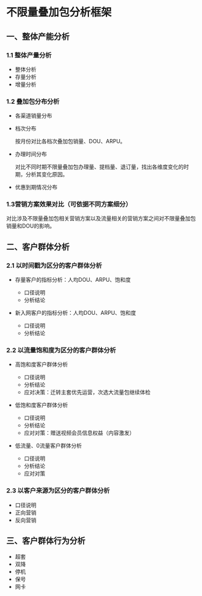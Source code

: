 # 不限量叠加包分析框架

## 一、整体产能分析
### 1.1 整体产量分析
  * 整体分析
  * 存量分析
  * 增量分析
  
### 1.2 叠加包分布分析
  * 各渠道销量分布
  * 档次分布
  
    按月份对比各档次叠加包销量、DOU、ARPU。
    
  * 办理时间分布
  
    对比不同时期不限量叠加包办理量、提档量、退订量，找出各维度变化的时期，分析其变化原因。
    
  * 优惠到期情况分布
  
### 1.3营销方案效果对比（可依据不同方案细分）
  对比涉及不限量叠加包相关营销方案以及流量相关的营销方案之间对不限量叠加包销量和DOU的影响。
  
  
## 二、客户群体分析
### 2.1 以时间戳为区分的客户群体分析
  * 存量客户的指标分析：人均DOU、ARPU、饱和度
    - 口径说明
    - 分析结论
    
  * 新入网客户的指标分析：人均DOU、ARPU、饱和度
    - 口径说明
    - 分析结论
  
### 2.2 以流量饱和度为区分的客户群体分析
  * 高饱和度客户群体分析
    - 口径说明
    - 分析结论
    - 应对决策：迁转主套优先运营，次选大流量包继续体检
    
  * 低饱和度客户群体分析
    - 口径说明
    - 分析结论
    - 应对对策：赠送视频会员信息权益（内容激发）
  
  * 低流量、0流量客户群体分析
    - 口径说明
    - 分析结论
    - 应对对策
### 2.3 以客户来源为区分的客户群体分析
  * 口径说明
  * 正向营销
  * 反向营销
    
## 三、客户群体行为分析
  * 超套
  * 双降
  * 停机
  * 保号
  * 网卡
  
  

